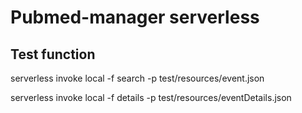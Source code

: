 # Pubmed-manager serverless

## Test function

serverless invoke local -f search -p test/resources/event.json

serverless invoke local -f details -p test/resources/eventDetails.json


